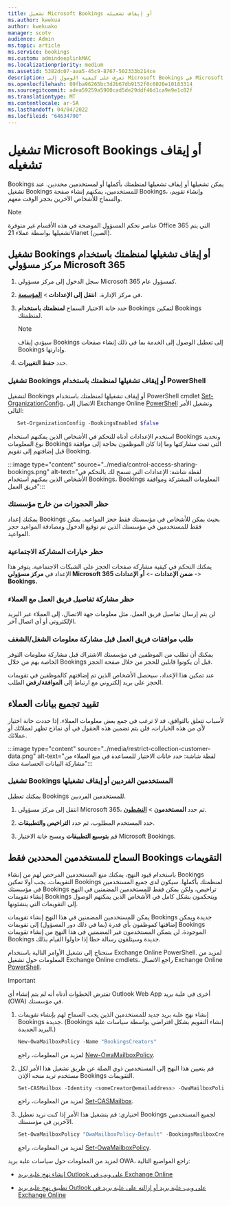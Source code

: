 ```yaml
---
title: تشغيل Microsoft Bookings أو إيقاف تشغيله
ms.author: kwekua
author: kwekuako
manager: scotv
audience: Admin
ms.topic: article
ms.service: bookings
ms.custom: admindeeplinkMAC
ms.localizationpriority: medium
ms.assetid: 5382dc07-aaa5-45c9-8767-502333b214ce
description: تعرف على كيفية الوصول إلى Microsoft Bookings في Microsoft 365.
ms.openlocfilehash: 09fba96265bc3d2b67db9152f0c6020e10183314
ms.sourcegitcommit: adea59259a5900cad5de29ddf46d1ca9e9e1c82f
ms.translationtype: MT
ms.contentlocale: ar-SA
ms.lasthandoff: 04/04/2022
ms.locfileid: "64634790"
---
```

# <a name="turn-microsoft-bookings-on-or-off"></a>تشغيل Microsoft Bookings أو إيقاف تشغيله

Bookings يمكن تشغيلها أو إيقاف تشغيلها لمنظمتك بأكملها أو لمستخدمين محددين. عند تشغيل Bookings للمستخدمين، يمكنهم إنشاء صفحة Bookings، وإنشاء تقويم، والسماح للأشخاص الآخرين بحجز الوقت معهم.

> [!NOTE]
> عناصر تحكم المسؤول الموضحة في هذه الأقسام غير متوفرة Office 365 التي يتم تشغيلها بواسطة عملاء 21Vianet (الصين).

## <a name="turn-bookings-on-or-off-for-your-organization-using-the-microsoft-365-admin-center"></a>تشغيل Bookings أو إيقاف تشغيلها لمنظمتك باستخدام مركز مسؤولي Microsoft 365

1. سجل الدخول إلى مركز مسؤولي Microsoft 365 كمسؤول عام.

2. في مركز الإدارة،  **انتقل إلى الإعدادات** \> <a href="https://go.microsoft.com/fwlink/p/?linkid=2053743" target="_blank">**المؤسسة**</a>.

3. حدد خانة الاختيار السماح **لمنظمتك باستخدام** Bookings لتمكين Bookings لمنظمتك.

   > [!NOTE]
   > سيؤدي إيقاف Bookings إلى تعطيل الوصول إلى الخدمة بما في ذلك إنشاء صفحات Bookings وإدارتها.

4. حدد **حفظ التغييرات**.

### <a name="turn-bookings-on-or-off-for-your-organization-using-powershell"></a>تشغيل Bookings أو إيقاف تشغيلها لمنظمتك باستخدام PowerShell

لتشغيل Bookings أو إيقاف تشغيلها لمنظمتك باستخدام PowerShell cmdlet [Set-OrganizationConfig](/powershell/module/exchange/set-organizationconfig)، الاتصال إلى Exchange Online [PowerShell](/powershell/exchange/connect-to-exchange-online-powershell) وتشغيل الأمر التالي:

```PowerShell
   Set-OrganizationConfig -BookingsEnabled $false
```

استخدم الإعدادات أدناه للتحكم في الأشخاص الذين يمكنهم استخدام Bookings وتحديد نوع المعلومات Bookings التي تمت مشاركتها وما إذا كان الموظفون بحاجة إلى موافقة قبل إضافتهم إلى تقويم Booking.

:::image type="content" source="../media/control-access-sharing-bookings.png" alt-text="لقطة شاشة: الإعدادات التي تسمح لك بالتحكم في الأشخاص الذين يمكنهم استخدام Bookings، Bookings المعلومات المشتركة وموافقة فريق العمل":::

### <a name="block-bookings-from-outside-your-organization"></a>حظر الحجوزات من خارج مؤسستك

يمكنك إعداد Bookings بحيث يمكن للأشخاص في مؤسستك فقط حجز المواعيد. يمكن فقط للمستخدمين في مؤسستك الذين تم توقيع الدخول ومصادقة المواعيد حجز المواعيد.

### <a name="block-social-sharing-options"></a>حظر خيارات المشاركة الاجتماعية

يمكنك التحكم في كيفية مشاركة صفحات الحجز على الشبكات الاجتماعية. يتوفر هذا الإعداد في **مركز مسؤولي Microsoft 365 ضمن الإعدادات** ->  **أو الإعدادات** ->  **Bookings.**

### <a name="block-sharing-staff-details-with-customers"></a>حظر مشاركة تفاصيل فريق العمل مع العملاء

لن يتم إرسال تفاصيل فريق العمل، مثل معلومات جهة الاتصال، إلى العملاء عبر البريد الإلكتروني أو أي اتصال آخر.

### <a name="require-staff-approvals-before-sharing-freebusy-information"></a>طلب موافقات فريق العمل قبل مشاركة معلومات الشغل/الشغف

يمكنك أن تطلب من الموظفين في مؤسستك الاشتراك قبل مشاركة معلومات التوفر الخاصة بهم من خلال Bookings قبل أن يكونوا قابلين للحجز من خلال صفحة الحجز.

عند تمكين هذا الإعداد، سيحصل الأشخاص الذين تم إضافتهم كالموظفين في تقويمات الحجز على بريد إلكتروني مع ارتباط إلى **الموافقة/رفض** الطلب.

## <a name="restrict-collection-of-customer-data"></a>تقييد تجميع بيانات العملاء

لأسباب تتعلق بالتوافق، قد لا ترغب في جمع بعض معلومات العملاء. إذا حددت خانة اختيار لأي من هذه الخيارات، فلن يتم تضمين هذه الحقول في أي نماذج تظهر لعملائك أو عملائك.

:::image type="content" source="../media/restrict-collection-customer-data.png" alt-text="لقطة شاشة: حدد خانات الاختيار للمساعدة في منع العملاء من مشاركة البيانات الحساسة معك":::

### <a name="turn-bookings-on-or-off-for-individual-users"></a>تشغيل Bookings المستخدمين الفرديين أو إيقاف تشغيلها

يمكنك تعطيل Bookings للمستخدمين الفرديين.

1. انتقل إلى مركز مسؤولي Microsoft 365، ثم حدد **المستخدمون** \> <a href="https://go.microsoft.com/fwlink/p/?linkid=834822" target="_blank">**النشطون**</a>.

1. حدد المستخدم المطلوب، ثم حدد **التراخيص والتطبيقات**.

1. قم **بتوسيع التطبيقات** ومسح خانة الاختيار Microsoft Bookings.

## <a name="allow-only-selected-users-to-create-bookings-calendars"></a>السماح للمستخدمين المحددين فقط Bookings التقويمات

باستخدام قيود النهج، يمكنك منع المستخدمين المرخص لهم من إنشاء Bookings التقويمات. يجب أولا تمكين Bookings لمنظمتك بأكملها. سيكون لدى جميع المستخدمين في مؤسستك Bookings تراخيص، ولكن يمكن فقط للمستخدمين المضمنين في النهج إنشاء تقويمات Bookings ويتحكمون بشكل كامل في الأشخاص الذين يمكنهم الوصول إلى التقويمات التي ينشئونها.

يمكن للمستخدمين المضمنين في هذا النهج إنشاء تقويمات Bookings جديدة ويمكن إضافتها كموظفون بأي قدرة (بما في ذلك دور المسؤول) إلى تقويمات Bookings الموجودة. لن يتمكن المستخدمون غير المضمنين في هذا النهج من إنشاء تقويمات Bookings جديدة وسيتلقون رسالة خطأ إذا حاولوا القيام بذلك.

ستحتاج إلى تشغيل الأوامر التالية باستخدام Exchange Online PowerShell. لمزيد من المعلومات حول تشغيل Exchange Online cmdlets، راجع الاتصال Exchange Online [PowerShell](/powershell/exchange/connect-to-exchange-online-powershell).

> [!IMPORTANT]
> تفترض الخطوات أدناه أنه لم يتم إنشاء أي Outlook Web App أخرى في علبة بريد (OWA) في مؤسستك.

1. إنشاء نهج علبة بريد جديد للمستخدمين الذين يجب السماح لهم بإنشاء تقويمات Bookings جديدة. (Bookings إنشاء التقويم بشكل افتراضي بواسطة سياسات علبة البريد الجديدة.)

   ```PowerShell
   New-OwaMailboxPolicy -Name "BookingsCreators"
   ```

   لمزيد من المعلومات، راجع [New-OwaMailboxPolicy](/powershell/module/exchange/new-owamailboxpolicy).

2. قم بتعيين هذا النهج إلى المستخدمين ذوي الصلة عن طريق تشغيل هذا الأمر لكل مستخدم تريد منحه الإذن Bookings التقويمات.

   ```PowerShell
   Set-CASMailbox -Identity <someCreator@emailaddress> -OwaMailboxPolicy "BookingsCreators"
   ```

   لمزيد من المعلومات، راجع [Set-CASMailbox](/powershell/module/exchange/set-casmailbox).

3. اختياري: قم بتشغيل هذا الأمر إذا كنت تريد تعطيل Bookings لجميع المستخدمين الآخرين في مؤسستك.

   ```PowerShell
   Set-OwaMailboxPolicy "OwaMailboxPolicy-Default" -BookingsMailboxCreationEnabled:$false
   ```

   لمزيد من المعلومات، راجع [Set-OwaMailboxPolicy](/powershell/module/exchange/set-owamailboxpolicy).

لمزيد من المعلومات حول سياسات علبة بريد OWA، راجع المواضيع التالية:

- [إنشاء نهج علبة بريد Outlook على ويب في Exchange Online](/exchange/clients-and-mobile-in-exchange-online/outlook-on-the-web/create-outlook-web-app-mailbox-policy)

- [تطبيق نهج علبة بريد Outlook على ويب علبة بريد أو إزالته على علبة بريد في Exchange Online](/exchange/clients-and-mobile-in-exchange-online/outlook-on-the-web/create-outlook-web-app-mailbox-policy)

